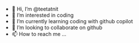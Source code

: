 - 👋 Hi, I’m @teetatnit
- 👀 I’m interested in coding
- 🌱 I’m currently learning coding with github copilot
- 💞️ I’m looking to collaborate on github
- 📫 How to reach me ...

<!---
teetatnit/teetatnit is a ✨ special ✨ repository because its `README.md` (this file) appears on your GitHub profile.
You can click the Preview link to take a look at your changes.
--->
